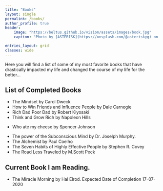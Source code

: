 ```yaml
---
title: "Books"
layout: single
permalink: /books/
author_profile: true
header:
    image: "https://beltus.github.io/vision/assets/images/book.jpg"
    caption: "Photo by [ASTERISK](https://unsplash.com/@asteriskyg) on [Unsplash](https://unsplash.com)"

entries_layout: grid
classes: wide
---
```


Here you will find a list of some of my most favorite books that have drastically impacted my life and changed the course of my life for the better...

## List of Completed Books

- The Mindset by Carol Dweck
- How to Win Friends and Influence People by Dale Carnegie
- Rich Dad Poor Dad by Robert Kiyosaki
- Think and Grow Rich by Napoleon Hills
* Who ate my cheese by Spencer Johnson
- The power of the Subconscious Mind by Dr. Joselph Murphy.
- The Alchemist by Paul Coelho
- The Seven Habits of Highly Effective People by Stephen R. Covey
- The Road Less Traveled by M.Scott Peck

## Current Book I am Reading.
- The Miracle Morning by Hal Elrod. Expected Date of Completion 17-07-2020
